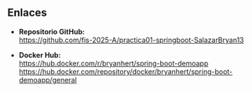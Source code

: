 
## Enlaces

- **Repositorio GitHub:**  
  https://github.com/fis-2025-A/practica01-springboot-SalazarBryan13  

- **Docker Hub:**  
  https://hub.docker.com/r/bryanhert/spring-boot-demoapp  
  https://hub.docker.com/repository/docker/bryanhert/spring-boot-demoapp/general  